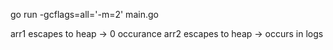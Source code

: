 go run -gcflags=all='-m=2' main.go

arr1 escapes to heap -> 0 occurance
arr2 escapes to heap -> occurs in logs
